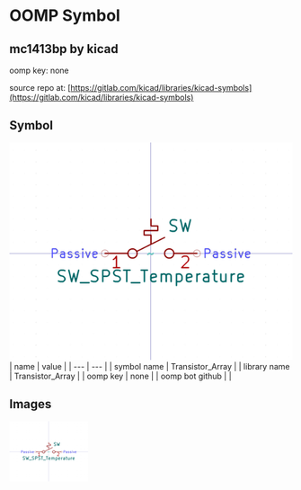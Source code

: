 # OOMP Symbol  
## mc1413bp  by kicad  
  
oomp key: none  
  
source repo at: [https://gitlab.com/kicad/libraries/kicad-symbols](https://gitlab.com/kicad/libraries/kicad-symbols)  
## Symbol  
  
[![working.png](working_600.png)](working.png)  
| name | value | 
| --- | --- | 
| symbol name | Transistor_Array | 
| library name | Transistor_Array | 
| oomp key | none | 
| oomp bot github |  | 
## Images  
  
[![working.png](working_140.png)](working.png)  
